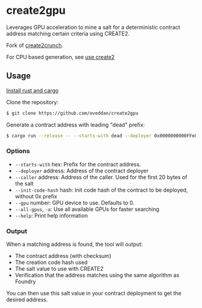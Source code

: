 # create2gpu

Leverages GPU acceleration to mine a salt for a deterministic contract address matching certain criteria using CREATE2.

Fork of [create2crunch](https://github.com/0age/create2crunch).

For CPU based generation, see [use create2](https://book.getfoundry.sh/reference/cast/cast-create2)

## Usage

[Install rust and cargo](https://doc.rust-lang.org/cargo/getting-started/installation.html)

Clone the repository:

```sh
$ git clone https://github.com/oveddan/create2gpu
```

Generate a contract address with leading "dead" prefix:

```sh
$ cargo run --release -- --starts-with dead --deployer 0x0000000000FFe8B47B3e2130213B802212439497 --caller 0x0000000000000000000000000000000000000000 --init-code-hash 0c591f26891d6443cf08c5be3584c1e6ae10a4c2f07c5c53218741e9755fb9cd
```

### Options

- `--starts-with` hex: Prefix for the contract address.
- `--deployer` address: Address of the contract deployer
- `--caller` address: Address of the caller. Used for the first 20 bytes of the salt
- `--init-code-hash` hash: Init code hash of the contract to be deployed, without 0x prefix
- `--gpu` number: GPU device to use. Defaults to 0.
- `--all-gpus`, `-a`: Use all available GPUs for faster searching
- `--help`: Print help information

### Output

When a matching address is found, the tool will output:

- The contract address (with checksum)
- The creation code hash used
- The salt value to use with CREATE2
- Verification that the address matches using the same algorithm as Foundry

You can then use this salt value in your contract deployment to get the desired address.
